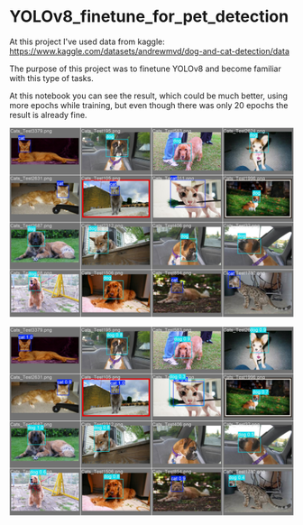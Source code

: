 # YOLOv8_finetune_for_pet_detection

At this project I've used data from kaggle: https://www.kaggle.com/datasets/andrewmvd/dog-and-cat-detection/data

The purpose of this project was to finetune YOLOv8 and become familiar with this type of tasks.

At this notebook you can see the result, which could be much better, using more epochs while training, but even though there was only 20 epochs the result is already fine.

![alt text](val_batch0_labels.jpg "Target")

![alt text](val_batch0_pred.jpg "Prediction")
